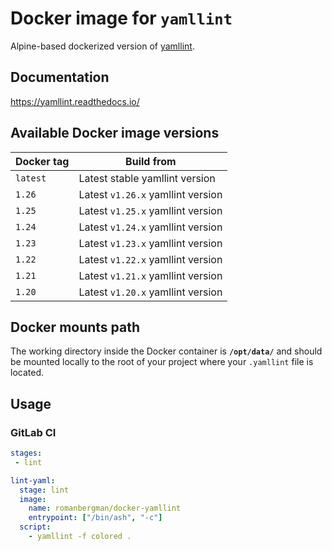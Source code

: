 # Docker image for `yamllint`


Alpine-based dockerized version of [yamllint](https://github.com/adrienverge/yamllint).


## Documentation

https://yamllint.readthedocs.io/


## Available Docker image versions

| Docker tag | Build from |
|------------|------------|
| `latest`   | Latest stable yamllint version    |
| `1.26`     | Latest `v1.26.x` yamllint version |
| `1.25`     | Latest `v1.25.x` yamllint version |
| `1.24`     | Latest `v1.24.x` yamllint version |
| `1.23`     | Latest `v1.23.x` yamllint version |
| `1.22`     | Latest `v1.22.x` yamllint version |
| `1.21`     | Latest `v1.21.x` yamllint version |
| `1.20`     | Latest `v1.20.x` yamllint version |


## Docker mounts path

The working directory inside the Docker container is **`/opt/data/`** and should be mounted locally to
the root of your project where your `.yamllint` file is located.

## Usage

### GitLab CI
```yaml
stages:
 - lint

lint-yaml:
  stage: lint
  image:
    name: romanbergman/docker-yamllint
    entrypoint: ["/bin/ash", "-c"]
  script:
    - yamllint -f colored .
```